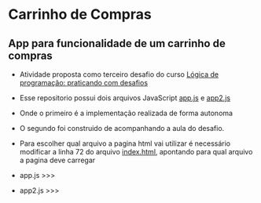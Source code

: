 # Carrinho de Compras

## App para funcionalidade de um carrinho de compras 

- Atividade proposta como terceiro desafio do curso [Lógica de programação: praticando com desafios](https://cursos.alura.com.br/course/logica-programacao-praticando-desafios)

- Esse repositorio possui dois arquivos JavaScript [app.js](https://github.com/mineirodev/CarrinhoCompras/blob/main/js/app.js) e [app2.js](https://github.com/mineirodev/CarrinhoCompras/blob/main/js/app2.js)
 - Onde o primeiro é a implementação realizada de forma autonoma
 - O segundo foi construido de acompanhando a aula do desafio. 

- Para escolher qual arquivo a pagina html vai utilizar é necessário modificar a linha 72 do arquivo [index.html](https://github.com/mineirodev/CarrinhoCompras/blob/main/index.html), apontando para qual arquivo a pagina deve carregar

- app.js >>> <script src="js/app.js"></script>
- app2.js >>> <script src="js/app2.js"></script>